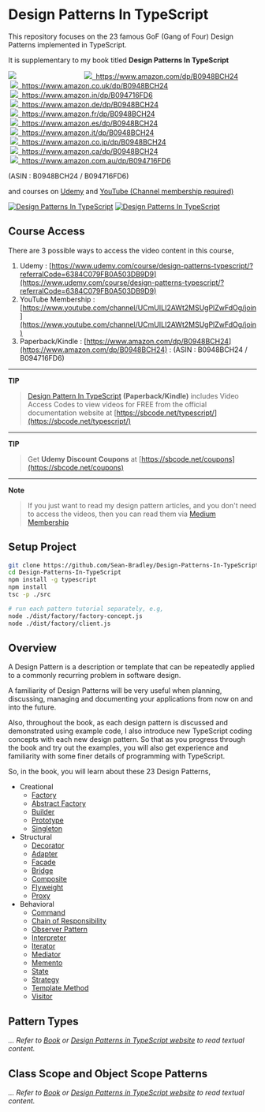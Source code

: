 # Design Patterns In TypeScript

This repository focuses on the 23 famous GoF (Gang of Four) Design Patterns implemented in TypeScript.

It is supplementary to my book titled **Design Patterns In TypeScript**

<img style="float:left; min-width:150px;" src="src/img/dp_typescript_250.jpg">

&nbsp;<a href="https://www.amazon.com/dp/B0948BCH24"><img src="src/img/flag_us.gif">&nbsp; https://www.amazon.com/dp/B0948BCH24</a><br/>
&nbsp;<a href="https://www.amazon.co.uk/dp/B0948BCH24"><img src="src/img/flag_uk.gif">&nbsp; https://www.amazon.co.uk/dp/B0948BCH24</a><br/>
&nbsp;<a href="https://www.amazon.in/dp/B094716FD6"><img src="src/img/flag_in.gif">&nbsp; https://www.amazon.in/dp/B094716FD6</a><br/>
&nbsp;<a href="https://www.amazon.de/dp/B0948BCH24"><img src="src/img/flag_de.gif">&nbsp; https://www.amazon.de/dp/B0948BCH24</a><br/>
&nbsp;<a href="https://www.amazon.fr/dp/B0948BCH24"><img src="src/img/flag_fr.gif">&nbsp; https://www.amazon.fr/dp/B0948BCH24</a><br/>
&nbsp;<a href="https://www.amazon.es/dp/B0948BCH24"><img src="src/img/flag_es.gif">&nbsp; https://www.amazon.es/dp/B0948BCH24</a><br/>
&nbsp;<a href="https://www.amazon.it/dp/B0948BCH24"><img src="src/img/flag_it.gif">&nbsp; https://www.amazon.it/dp/B0948BCH24</a><br/>
&nbsp;<a href="https://www.amazon.co.jp/dp/B0948BCH24"><img src="src/img/flag_jp.gif">&nbsp; https://www.amazon.co.jp/dp/B0948BCH24</a><br/>
&nbsp;<a href="https://www.amazon.ca/dp/B0948BCH24"><img src="src/img/flag_ca.gif">&nbsp; https://www.amazon.ca/dp/B0948BCH24</a><br/>
&nbsp;<a href="https://www.amazon.com.au/dp/B094716FD6"><img src="src/img/flag_au.gif">&nbsp; https://www.amazon.com.au/dp/B094716FD6</a>

(ASIN : B0948BCH24 / B094716FD6)

and courses on [Udemy](https://www.udemy.com/course/design-patterns-typescript/?referralCode=6384C079FB0A503DB9D9) and [YouTube (Channel membership required)](https://www.youtube.com/playlist?list=PLKWUX7aMnlELvv8bXquIgxXYyHH5SFlaP)

<a href="https://www.udemy.com/course/design-patterns-typescript/?referralCode=6384C079FB0A503DB9D9" target="_blank"><img src="src/img/udemy_btn_sm.gif" title="Design Patterns In TypeScript"/></a>&nbsp;<a href="https://www.youtube.com/playlist?list=PLKWUX7aMnlEJzRvCXnwFEdk_WJDNjMDOo" target="_blank"><img src="src/img/yt_btn_sm.gif" title="Design Patterns In TypeScript"/></a>

## Course Access

There are 3 possible ways to access the video content in this course,

1. Udemy : [https://www.udemy.com/course/design-patterns-typescript/?referralCode=6384C079FB0A503DB9D9](https://www.udemy.com/course/design-patterns-typescript/?referralCode=6384C079FB0A503DB9D9)
2. YouTube Membership : [https://www.youtube.com/channel/UCmUILI2AWt2MSUgPlZwFdOg/join](https://www.youtube.com/channel/UCmUILI2AWt2MSUgPlZwFdOg/join)
4. Paperback/Kindle : [https://www.amazon.com/dp/B0948BCH24](https://www.amazon.com/dp/B0948BCH24) : (ASIN : B0948BCH24 / B094716FD6)

---
**TIP** 
> [Design Pattern In TypeScript](https://www.amazon.com/dp/B0948BCH24) **(Paperback/Kindle)** includes Video Access Codes to view videos for FREE from the official documentation website at [https://sbcode.net/typescript/](https://sbcode.net/typescript/)

---
**TIP** 
> Get **Udemy Discount Coupons** at [https://sbcode.net/coupons](https://sbcode.net/coupons)

---

**Note**
> If you just want to read my design pattern articles, and you don't need to access the videos, then you can read them via [Medium Membership](https://sean-bradley.medium.com/membership)


## Setup Project

```bash
git clone https://github.com/Sean-Bradley/Design-Patterns-In-TypeScript.git
cd Design-Patterns-In-TypeScript
npm install -g typescript
npm install
tsc -p ./src

# run each pattern tutorial separately, e.g,
node ./dist/factory/factory-concept.js
node ./dist/factory/client.js
```

## Overview

A Design Pattern is a description or template that can be repeatedly applied to a commonly recurring problem in software design.

A familiarity of Design Patterns will be very useful when planning, discussing, managing and documenting your applications from now on and into the future.

Also, throughout the book, as each design pattern is discussed and demonstrated using example code, I also introduce new TypeScript coding concepts with each new design pattern. So that as you progress through the book and try out the examples, you will also get experience and familiarity with some finer details of programming with TypeScript.

So, in the book, you will learn about these 23 Design Patterns, 

* Creational
    - [Factory](src/factory)
    - [Abstract Factory](src/abstract-factory)
    - [Builder](src/builder)
    - [Prototype](src/prototype)
    - [Singleton](src/singleton)
* Structural
    - [Decorator](src/decorator)
    - [Adapter](src/adapter)
    - [Facade](src/facade)
    - [Bridge](src/bridge)
    - [Composite](src/composite)
    - [Flyweight](src/flyweight)
    - [Proxy](src/proxy)
* Behavioral
    - [Command](src/command)
    - [Chain of Responsibility](src/chain-of-responsibility)
    - [Observer Pattern](src/observer)
    - [Interpreter](src/interpreter)
    - [Iterator](src/iterator)
    - [Mediator](src/mediator)
    - [Memento](src/memento)
    - [State](src/state)
    - [Strategy](src/strategy)
    - [Template Method](src/template-method)
    - [Visitor](src/visitor)

## Pattern Types

_... Refer to [Book](https://www.amazon.com/dp/B0948BCH24) or [Design Patterns in TypeScript website](https://sbcode.net/typescript/) to read textual content._

## Class Scope and Object Scope Patterns

_... Refer to [Book](https://www.amazon.com/dp/B0948BCH24) or [Design Patterns in TypeScript website](https://sbcode.net/typescript/) to read textual content._
